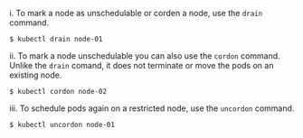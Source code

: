 i. To mark a node as unschedulable or
corden a node, use the `drain` command.

```
$ kubectl drain node-01
```

ii. To mark a node unschedulable you can
also use the `cordon` command. Unlike the
`drain` comand, it does not terminate or move
the pods on an existing node.

```
$ kubectl cordon node-02
```

iii. To schedule pods again on a restricted
node, use the `uncordon` command.

```
$ kubectl uncordon node-01
```

